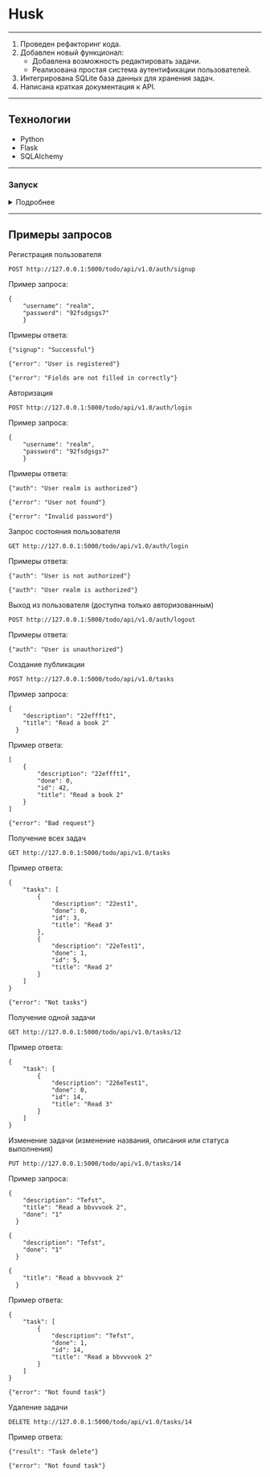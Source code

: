 # Husk

---
1. Проведен рефакторинг кода.
2. Добавлен новый функционал:
    * Добавлена возможность редактировать задачи.
    * Реализована простая система аутентификации пользователей.
3. Интегрирована SQLite база данных для хранения задач.
4. Написана краткая документация к API.

---

## Технологии

- Python
- Flask
- SQLAlchemy

---
### Запуск
<details> 
<summary> Подробнее </summary>

- Установите и активируйте виртуальное окружение
- Установите зависимости из файла requirements.txt
```
pip install -r requirements.txt
``` 

<details> <summary> Шаблон наполнения .env </summary>

```
FLASK_APP=app
FLASK_ENV=development
FLASK_DEBUG=true

SECRET_KEY = 'hfoi7y2btb2trfdsfsfs2pb9fyb2b893YRNWPRYbypyrnpyBYRb8yNPy'
```
</details>

- Запустите веб-сервер:
```
flask run
```

</details>

---

## Примеры запросов

Регистрация пользователя
```
POST http://127.0.0.1:5000/todo/api/v1.0/auth/signup
```
Пример запроса:
```
{
    "username": "realm",
    "password": "92fsdgsgs7"
    }
```
Примеры ответа:
```
{"signup": "Successful"}
```
```
{"error": "User is registered"}
```
```
{"error": "Fields are not filled in correctly"}
```
Авторизация
```
POST http://127.0.0.1:5000/todo/api/v1.0/auth/login
```
Пример запроса:
```
{
    "username": "realm",
    "password": "92fsdgsgs7"
    }
```
Примеры ответа:
```
{"auth": "User realm is authorized"}
```
```
{"error": "User not found"}
```
```
{"error": "Invalid password"}
```
Запрос состояния пользователя
```
GET http://127.0.0.1:5000/todo/api/v1.0/auth/login
```
Примеры ответа:
```
{"auth": "User is not authorized"}
```
```
{"auth": "User realm is authorized"}
```

Выход из пользователя (доступна только авторизованным)
```
POST http://127.0.0.1:5000/todo/api/v1.0/auth/logout
```
Примеры ответа:
```
{"auth": "User is unauthorized"}
```


Создание публикации

```
POST http://127.0.0.1:5000/todo/api/v1.0/tasks
```

Пример запроса:

```
{
    "description": "22effft1",
    "title": "Read a book 2"
  }
```

Пример ответа:

```
[
    {
        "description": "22effft1",
        "done": 0,
        "id": 42,
        "title": "Read a book 2"
    }
]
```
```
{"error": "Bad request"}
```

Получение всех задач

```
GET http://127.0.0.1:5000/todo/api/v1.0/tasks
```

Пример ответа:

```
{
    "tasks": [
        {
            "description": "22est1",
            "done": 0,
            "id": 3,
            "title": "Read 3"
        },
        {
            "description": "22eTest1",
            "done": 1,
            "id": 5,
            "title": "Read 2"
        }
    ]
}
```
```
{"error": "Not tasks"}
```

Получение одной задачи

```
GET http://127.0.0.1:5000/todo/api/v1.0/tasks/12
```

Пример ответа:

```
{
    "task": [
        {
            "description": "226eTest1",
            "done": 0,
            "id": 14,
            "title": "Read 3"
        }
    ]
}
```

Изменение задачи (изменение названия, описания или статуса выполнения)

```
PUT http://127.0.0.1:5000/todo/api/v1.0/tasks/14
```

Пример запроса:

```
{
    "description": "Tefst",
    "title": "Read a bbvvvook 2",
    "done": "1"
  }
```
```
{
    "description": "Tefst",
    "done": "1"
  }
```
```
{
    "title": "Read a bbvvvook 2"
  }
```

Пример ответа:

```
{
    "task": [
        {
            "description": "Tefst",
            "done": 1,
            "id": 14,
            "title": "Read a bbvvvook 2"
        }
    ]
}
```
```
{"error": "Not found task"}
```


Удаление задачи

```
DELETE http://127.0.0.1:5000/todo/api/v1.0/tasks/14
```

Пример ответа:

```
{"result": "Task delete"}
```
```
{"error": "Not found task"}
```
